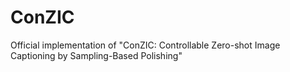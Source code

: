 # ConZIC
Official implementation of "ConZIC: Controllable Zero-shot Image Captioning by Sampling-Based Polishing"
